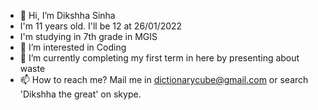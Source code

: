 - 👋 Hi, I’m Dikshha Sinha
- I'm 11 years old. I'll be 12 at 26/01/2022
- I'm studying in 7th grade in MGIS 
- 👀 I’m interested in Coding
- 🌱 I’m currently completing my first term in here by presenting about waste
- 📫 How to reach me? Mail me in dictionarycube@gmail.com or search 'Dikshha the great' on skype.

<!---
Dikshha2601/Dikshha2601 is a ✨ special ✨ repository because its `README.md` (this file) appears on your GitHub profile.
You can click the Preview link to take a look at your changes.
--->
